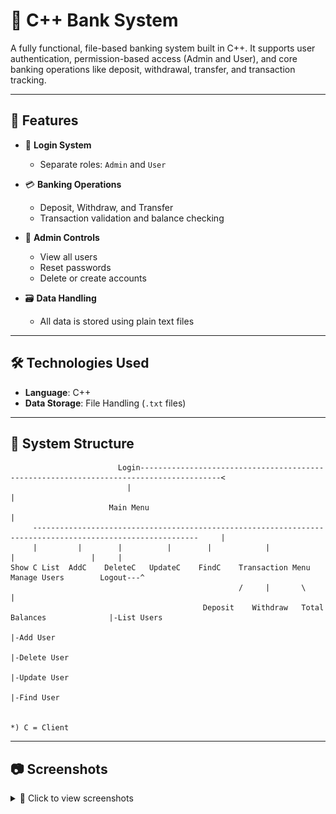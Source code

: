 # 🏦 C++ Bank System

A fully functional, file-based banking system built in C++. It supports user authentication, permission-based access (Admin and User), and core banking operations like deposit, withdrawal, transfer, and transaction tracking.

---

## 🚀 Features

- 🔐 **Login System**
  - Separate roles: `Admin` and `User`

- 💳 **Banking Operations**
  - Deposit, Withdraw, and Transfer
  - Transaction validation and balance checking

- 🔑 **Admin Controls**
  - View all users
  - Reset passwords
  - Delete or create accounts

- 🗃️ **Data Handling**
  - All data is stored using plain text files

---

## 🛠️ Technologies Used

- **Language**: C++
- **Data Storage**: File Handling (`.txt` files)

---
## 🌳 System Structure
                            Login----------------------------------------------------------------------------------------<
                              |                                                                                          |
                          Main Menu                                                                                      |
         -----------------------------------------------------------------------------------------------------------     |
         |         |        |          |        |            |                                   |                 |     |
    Show C List  AddC    DeleteC   UpdateC    FindC    Transaction Menu                     Manage Users        Logout---^
                                                       /     |       \                           |
                                               Deposit    Withdraw   Total Balances              |-List Users
                                                                                                 |-Add User
                                                                                                 |-Delete User
                                                                                                 |-Update User
                                                                                                 |-Find User
   

    *) C = Client


---

## 📷 Screenshots
<details>
  <summary>📸 Click to view screenshots</summary>

  ### 🔐 Login Page  
  ![Login Screenshot](assets/screenshots/Login/Login.png)

  ---

  ### 🏠 Main Menu  
  ![Main Menu](assets/screenshots/MainMenu/MainMenu.png)

  #### ➕ Add New Client  
  ![Add Client](assets/screenshots/MainMenu/AddNewClient.png)

  #### 🔍 Find Client  
  ![Find Client](assets/screenshots/MainMenu/FindClient.png)

  #### ✏️ Update Client  
  ![Update Client](assets/screenshots/MainMenu/UpdateClient.png)

  #### 🗑️ Delete Client  
  ![Delete Client](assets/screenshots/MainMenu/DeleteClient.png)

  #### 📋 List All Clients  
  ![List Clients](assets/screenshots/MainMenu/ShowClientList.png)

---

  ### 🧾 Transaction Menu  
  ![Transaction Menu](assets/screenshots/TransactionMenu/TransactionMenu.png)

  ### 💰 Deposit Page  
  ![Deposit Page](assets/screenshots/TransactionMenu/Transactions_DepositScreen.png)

  ### 💸 Withdraw Page  
  ![Withdraw Page](assets/screenshots/TransactionMenu/Transactions_WithdrawScreen.png)

  ### ⚖️ Total Balances  
  ![Transfer Screen](assets/screenshots/TransactionMenu/TotalBalances.png)

---

  ### 🛠️ Manage Users Menu  
  ![Manage Users Menu](assets/screenshots/ManageUsersMenu/ManageUsersScreen.png)

  #### ➕ Add New User  
  ![Add User](assets/screenshots/ManageUsersMenu/AddingUser.png)

  #### 📋 List All Users  
  ![List Users](assets/screenshots/ManageUsersMenu/UsersList.png)

</details>





                          
